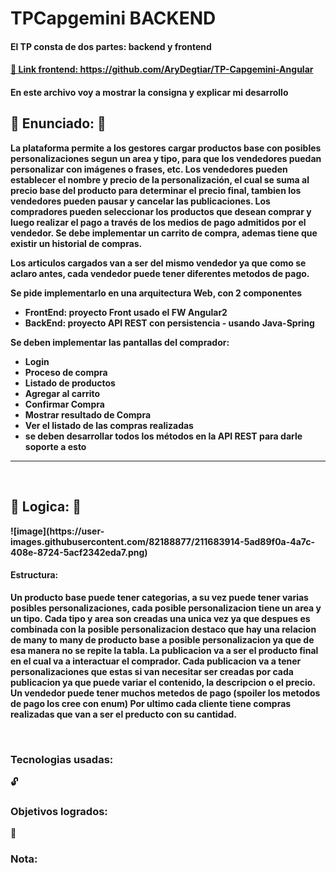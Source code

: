 <h1>TPCapgemini BACKEND</h1>
<h4>El TP consta de dos partes: backend y frontend</h4>
<h4><a href="https://github.com/AryDegtiar/TP-Capgemini-Angular" target=_blank> 📂 Link frontend: https://github.com/AryDegtiar/TP-Capgemini-Angular <a><h4>
En este archivo voy a mostrar la consigna y explicar mi desarrollo

<br>

<h2>📃 Enunciado: 📃</h2>
La plataforma permite a los gestores cargar productos base con posibles personalizaciones segun un area y tipo, para que los vendedores puedan personalizar con imágenes o frases, etc. Los vendedores pueden establecer el nombre y precio de la personalización, el cual se suma al precio base del producto para determinar el precio final, tambien los vendedores pueden pausar y cancelar las publicaciones. Los compradores pueden seleccionar los productos que desean comprar y luego realizar el pago a través de los medios de pago admitidos por el vendedor. Se debe implementar un carrito de compra, ademas tiene que existir un historial de compras. 

Los articulos cargados van a ser del mismo vendedor ya que como se aclaro antes, cada vendedor puede tener diferentes metodos de pago.

Se pide implementarlo en una arquitectura Web, con 2 componentes
- FrontEnd: proyecto Front usado el FW Angular2
- BackEnd: proyecto API REST con persistencia - usando Java-Spring

Se deben implementar las pantallas del comprador:
- Login
- Proceso de compra
- Listado de productos
- Agregar al carrito
- Confirmar Compra
- Mostrar resultado de Compra
- Ver el listado de las compras realizadas
- se deben desarrollar todos los métodos en la API REST para darle soporte a esto
<hr>
<br>

<h2>🤔 Logica: 🤔</h2>
![image](https://user-images.githubusercontent.com/82188877/211683914-5ad89f0a-4a7c-408e-8724-5acf2342eda7.png)

#### Estructura:
Un producto base puede tener categorias, a su vez puede tener varias posibles personalizaciones, cada posible personalizacion tiene un area y un tipo. Cada tipo y area son creadas una unica vez ya que despues es combinada con la posible personalizacion destaco que hay una relacion de many to many de producto base a posible personalizacion ya que de esa manera no se repite la tabla.
La publicacion va a ser el producto final en el cual va a interactuar el comprador. Cada publicacion va a tener personalizaciones que estas si van necesitar ser creadas por cada publicacion ya que puede variar el contenido, la descripcion o el precio. 
Un vendedor puede tener muchos metedos de pago (spoiler los metodos de pago los cree con enum)
Por ultimo cada cliente tiene compras realizadas que van a ser el preducto con su cantidad.



<br>
<h3> Tecnologias usadas: </h3>
🔓

<h3> Objetivos logrados: </h3>
🦖 


<h3> Nota: </h3>
